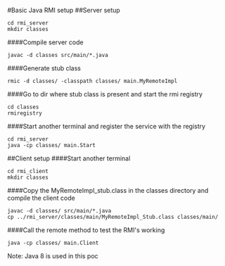 #Basic Java RMI setup
##Server setup
```
cd rmi_server
mkdir classes
```
####Compile server code
```
javac -d classes src/main/*.java
```
####Generate stub class
```
rmic -d classes/ -classpath classes/ main.MyRemoteImpl
```

####Go to dir where stub class is present and start the rmi registry
```
cd classes
rmiregistry
```

####Start another terminal and register the service with the registry
```
cd rmi_server
java -cp classes/ main.Start
```

##Client setup
####Start another terminal
```
cd rmi_client
mkdir classes
```

####Copy the MyRemoteImpl_stub.class in the classes directory and compile the client code
```
javac -d classes/ src/main/*.java
cp ../rmi_server/classes/main/MyRemoteImpl_Stub.class classes/main/
```

####Call the remote method to test the RMI's working
```
java -cp classes/ main.Client
```
Note: Java 8 is used in this poc